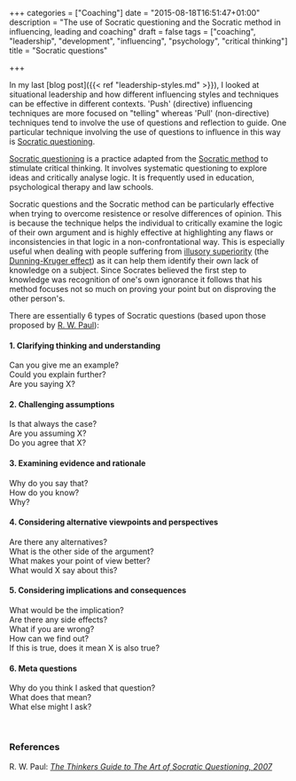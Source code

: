 +++
categories = ["Coaching"]
date = "2015-08-18T16:51:47+01:00"
description = "The use of Socratic questioning and the Socratic method in influencing, leading and coaching"
draft = false
tags = ["coaching", "leadership", "development", "influencing", "psychology", "critical thinking"]
title = "Socratic questions"

+++

In my last [blog post]({{< ref "leadership-styles.md" >}}), I looked at situational leadership and how different influencing styles and techniques can be effective in different contexts.  'Push' (directive) influencing techniques are more focused on "telling" whereas 'Pull' (non-directive) techniques tend to involve the use of questions and reflection to guide.  One particular technique involving the use of questions to influence in this way is [Socratic questioning].

[Socratic questioning] is a practice adapted from the [Socratic method](https://en.wikipedia.org/wiki/Socratic_method) to stimulate critical thinking.  It involves systematic questioning to explore ideas and critically analyse logic.  It is frequently used in education, psychological therapy and law schools.  

Socratic questions and the Socratic method can be particularly effective when trying to overcome resistence or resolve differences of opinion.  This is because the technique helps the individual to critically examine the logic of their own argument and is highly effective at highlighting any flaws or inconsistencies in that logic in a non-confrontational way.  This is especially useful when dealing with people suffering from [illusory superiority](https://en.wikipedia.org/wiki/Illusory_superiority) (the [Dunning-Kruger effect](https://en.wikipedia.org/wiki/Dunning%E2%80%93Kruger_effect)) as it can help them identify their own lack of knowledge on a subject.  Since Socrates believed the first step to knowledge was recognition of one's own ignorance it follows that his method focuses not so much on proving your point but on disproving the other person's.

There are essentially 6 types of Socratic questions (based upon those proposed by [R. W. Paul]):

#### 1. Clarifying thinking and understanding
Can you give me an example?<br>
Could you explain further?<br>
Are you saying X?<br>

#### 2. Challenging assumptions
Is that always the case? <br>
Are you assuming X? <br>
Do you agree that X? <br>

#### 3. Examining evidence and rationale
Why do you say that? <br>
How do you know? <br>
Why? <br>

#### 4. Considering alternative viewpoints and perspectives
Are there any alternatives? <br>
What is the other side of the argument? <br>
What makes your point of view better? <br>
What would X say about this? <br>

#### 5. Considering implications and consequences
What would be the implication? <br>
Are there any side effects?  <br>
What if you are wrong? <br>
How can we find out? <br>
If this is true, does it mean X is also true? <br>

#### 6. Meta questions
Why do you think I asked that question? <br>
What does that mean? <br>
What else might I ask? <br>

<br>


### References

R. W. Paul: [_The Thinkers Guide to The Art of Socratic Questioning, 2007_][R. W. Paul]



[Socratic questioning]: https://en.wikipedia.org/wiki/Socratic_questioning
[R. W. Paul]: http://www.amazon.com/The-Thinkers-Guide-Socratic-Questioning/dp/0944583318
